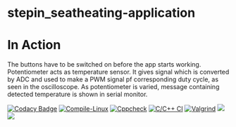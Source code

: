 # stepin_seatheating-application
#  In Action

 The buttons have to be switched on before the app starts working.
 Potentiometer acts as temperature sensor. It gives signal which is converted by ADC and used to make a PWM signal pf corresponding duty cycle, as seen in the oscilloscope.
 As potentiometer is varied, message containing detected temperature is shown in serial monitor.

[![Codacy Badge](https://app.codacy.com/project/badge/Grade/0ab7ec73042b4ee69885b1abe82f78bc)](https://www.codacy.com/gh/JettaLikhitha21/stepin_seatheating-application/dashboard?utm_source=github.com&amp;utm_medium=referral&amp;utm_content=JettaLikhitha21/stepin_seatheating-application&amp;utm_campaign=Badge_Grade)
[![Compile-Linux](https://github.com/JettaLikhitha21/stepin_seatheating-application/actions/workflows/Compile.yml/badge.svg)](https://github.com/JettaLikhitha21/stepin_seatheating-application/actions/workflows/Compile.yml)
[![Cppcheck](https://github.com/JettaLikhitha21/stepin_seatheating-application/actions/workflows/CodeQulaity.yml/badge.svg)](https://github.com/JettaLikhitha21/stepin_seatheating-application/actions/workflows/CodeQulaity.yml)
[![C/C++ CI](https://github.com/JettaLikhitha21/stepin_seatheating-application/actions/workflows/c-build.yml/badge.svg)](https://github.com/JettaLikhitha21/stepin_seatheating-application/actions/workflows/c-build.yml)
[![Valgrind](https://github.com/JettaLikhitha21/stepin_seatheating-application/actions/workflows/Valgrind.yml/badge.svg)](https://github.com/JettaLikhitha21/stepin_seatheating-application/actions/workflows/Valgrind.yml)
  <a href="https://frontend.code-inspector.com/public/project/28654/stepin_seatheating-application/dashboard">
   <img src="https://www.code-inspector.com/project/28664/score/svg" />
   <img src="https://www.code-inspector.com/project/28654/status/svg"/>
 
</a>
